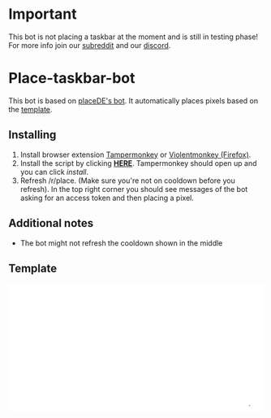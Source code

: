 # Important

This bot is not placing a taskbar at the moment and is still in testing phase!
For more info join our [subreddit](https://www.reddit.com/r/placestart/) and our [discord](https://discord.gg/eDUuJYhjZY).


# Place-taskbar-bot

This bot is based on [placeDE's bot](https://github.com/placeDE/Bot).
It automatically places pixels based on the [template](#template).

## Installing

1. Install browser extension [Tampermonkey](https://www.tampermonkey.net/) or [Violentmonkey (Firefox)](https://addons.mozilla.org/en-US/firefox/addon/violentmonkey/).
2. Install the script by clicking [**HERE**](https://github.com/Gugubo/place-taskbar-bot/raw/main/placetaskbar.user.js). Tampermonkey should open up and you can click _install_.
3. Refresh /r/place. (Make sure you're not on cooldown before you refresh). In the top right corner you should see messages of the bot asking for an access token and then placing a pixel.

## Additional notes
- The bot might not refresh the cooldown shown in the middle

## Template
![Current Taskbar Template](output.png)
